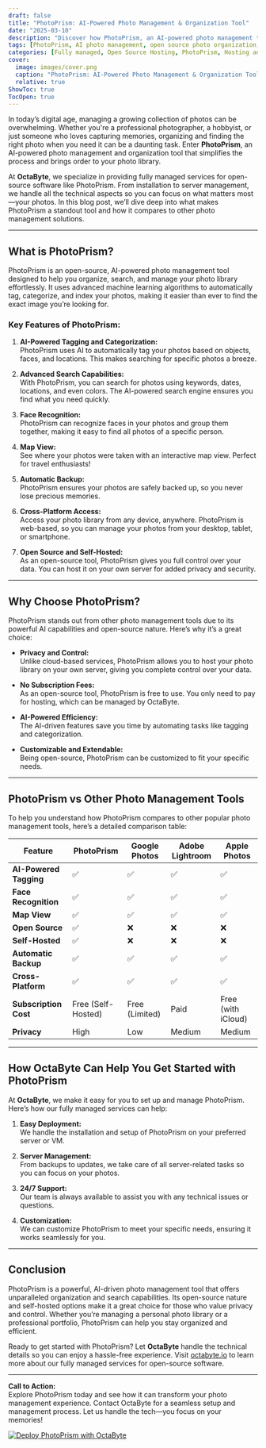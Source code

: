 ```yaml
---
draft: false
title: "PhotoPrism: AI-Powered Photo Management & Organization Tool"
date: "2025-03-10"
description: "Discover how PhotoPrism, an AI-powered photo management tool, can revolutionize the way you organize, search, and manage your photo library. Learn about its features, benefits, and how it compares to other popular photo management tools."
tags: [PhotoPrism, AI photo management, open source photo organization, photo library software, PhotoPrism vs other tools, photo backup, photo search, photo tagging, open source software, OctaByte managed services]
categories: [Fully managed, Open Source Hosting, PhotoPrism, Hosting and Infrastructure, Storage]
cover:
  image: images/cover.png
  caption: "PhotoPrism: AI-Powered Photo Management & Organization Tool"
  relative: true
ShowToc: true
TocOpen: true
---
```



In today’s digital age, managing a growing collection of photos can be overwhelming. Whether you're a professional photographer, a hobbyist, or just someone who loves capturing memories, organizing and finding the right photo when you need it can be a daunting task. Enter **PhotoPrism**, an AI-powered photo management and organization tool that simplifies the process and brings order to your photo library.

At **OctaByte**, we specialize in providing fully managed services for open-source software like PhotoPrism. From installation to server management, we handle all the technical aspects so you can focus on what matters most—your photos. In this blog post, we’ll dive deep into what makes PhotoPrism a standout tool and how it compares to other photo management solutions.

---

## What is PhotoPrism?

PhotoPrism is an open-source, AI-powered photo management tool designed to help you organize, search, and manage your photo library effortlessly. It uses advanced machine learning algorithms to automatically tag, categorize, and index your photos, making it easier than ever to find the exact image you’re looking for.

### Key Features of PhotoPrism:

1. **AI-Powered Tagging and Categorization:**  
   PhotoPrism uses AI to automatically tag your photos based on objects, faces, and locations. This makes searching for specific photos a breeze.

2. **Advanced Search Capabilities:**  
   With PhotoPrism, you can search for photos using keywords, dates, locations, and even colors. The AI-powered search engine ensures you find what you need quickly.

3. **Face Recognition:**  
   PhotoPrism can recognize faces in your photos and group them together, making it easy to find all photos of a specific person.

4. **Map View:**  
   See where your photos were taken with an interactive map view. Perfect for travel enthusiasts!

5. **Automatic Backup:**  
   PhotoPrism ensures your photos are safely backed up, so you never lose precious memories.

6. **Cross-Platform Access:**  
   Access your photo library from any device, anywhere. PhotoPrism is web-based, so you can manage your photos from your desktop, tablet, or smartphone.

7. **Open Source and Self-Hosted:**  
   As an open-source tool, PhotoPrism gives you full control over your data. You can host it on your own server for added privacy and security.

---

## Why Choose PhotoPrism?

PhotoPrism stands out from other photo management tools due to its powerful AI capabilities and open-source nature. Here’s why it’s a great choice:

- **Privacy and Control:**  
  Unlike cloud-based services, PhotoPrism allows you to host your photo library on your own server, giving you complete control over your data.

- **No Subscription Fees:**  
  As an open-source tool, PhotoPrism is free to use. You only need to pay for hosting, which can be managed by OctaByte.

- **AI-Powered Efficiency:**  
  The AI-driven features save you time by automating tasks like tagging and categorization.

- **Customizable and Extendable:**  
  Being open-source, PhotoPrism can be customized to fit your specific needs.

---

## PhotoPrism vs Other Photo Management Tools

To help you understand how PhotoPrism compares to other popular photo management tools, here’s a detailed comparison table:

| Feature                | PhotoPrism           | Google Photos       | Adobe Lightroom     | Apple Photos        |
|------------------------|----------------------|---------------------|---------------------|---------------------|
| **AI-Powered Tagging** | ✅                   | ✅                  | ✅                  | ✅                  |
| **Face Recognition**   | ✅                   | ✅                  | ✅                  | ✅                  |
| **Map View**           | ✅                   | ✅                  | ✅                  | ✅                  |
| **Open Source**        | ✅                   | ❌                  | ❌                  | ❌                  |
| **Self-Hosted**        | ✅                   | ❌                  | ❌                  | ❌                  |
| **Automatic Backup**   | ✅                   | ✅                  | ✅                  | ✅                  |
| **Cross-Platform**     | ✅                   | ✅                  | ✅                  | ✅                  |
| **Subscription Cost**  | Free (Self-Hosted)   | Free (Limited)      | Paid                | Free (with iCloud)  |
| **Privacy**            | High                 | Low                 | Medium              | Medium              |

---

## How OctaByte Can Help You Get Started with PhotoPrism

At **OctaByte**, we make it easy for you to set up and manage PhotoPrism. Here’s how our fully managed services can help:

1. **Easy Deployment:**  
   We handle the installation and setup of PhotoPrism on your preferred server or VM.

2. **Server Management:**  
   From backups to updates, we take care of all server-related tasks so you can focus on your photos.

3. **24/7 Support:**  
   Our team is always available to assist you with any technical issues or questions.

4. **Customization:**  
   We can customize PhotoPrism to meet your specific needs, ensuring it works seamlessly for you.

---

## Conclusion

PhotoPrism is a powerful, AI-driven photo management tool that offers unparalleled organization and search capabilities. Its open-source nature and self-hosted options make it a great choice for those who value privacy and control. Whether you’re managing a personal photo library or a professional portfolio, PhotoPrism can help you stay organized and efficient.

Ready to get started with PhotoPrism? Let **OctaByte** handle the technical details so you can enjoy a hassle-free experience. Visit [octabyte.io](https://octabyte.io) to learn more about our fully managed services for open-source software.

---

**Call to Action:**  
Explore PhotoPrism today and see how it can transform your photo management experience. Contact OctaByte for a seamless setup and management process. Let us handle the tech—you focus on your memories!

[![Deploy PhotoPrism with OctaByte](/images/deploy-on-octabyte.png)](https://octabyte.io/fully-managed-open-source-services/hosting-and-infrastructure/storage/photoprism)